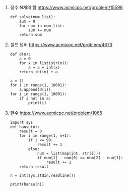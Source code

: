 1. 정수 N개의 합 https://www.acmicpc.net/problem/15596

   ```
   def solve(num_list):
       sum = 0
       for num in num_list:
           sum += num
       return sum
   ```

2. 셀프 넘버 https://www.acmicpc.net/problem/4673

   ```
   def d(n):
       a = 0
       for x in list(str(n)):
           a = a + int(x) 
       return int(n) + a    
   
   a = []
   for i in range(1, 10001):
       a.append(d(i))
   for i in range(1, 10001):
       if i not in a:
           print(i)
   ```

3. 한수 https://www.acmicpc.net/problem/1065

   ```
   import sys
   def hansu(n):
       result = 0
       for i in range(1, n+1):
           if i <= 99:
               result += 1
           else:
               num = list(map(int, str(i)))
               if num[1] - num[0] == num[2] - num[1]:
                   result += 1
       return result
       
   n = int(sys.stdin.readline())
   
   print(hansu(n))
   ```

   

